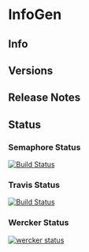 # InfoGen
## Info

## Versions

## Release Notes

## Status
### Semaphore Status
[![Build Status](https://semaphoreapp.com/api/v1/projects/d4cca506-99be-44d2-b19e-176f36ec8cf1/128505/shields_badge.svg)](https://semaphoreci.com/0-eclipse-0/infogen)

### Travis Status
[![Build Status](https://travis-ci.org/boennemann/badges.svg?branch=master)](https://travis-ci.org/0-Eclipse-0/InfoGen)

### Wercker Status
[![wercker status](https://app.wercker.com/status/9e0bc54c43f48d220aec684fffb2b110/s/master "wercker status")](https://app.wercker.com/project/byKey/9a8016091a3a2e5390695e5a7ea172dd)
